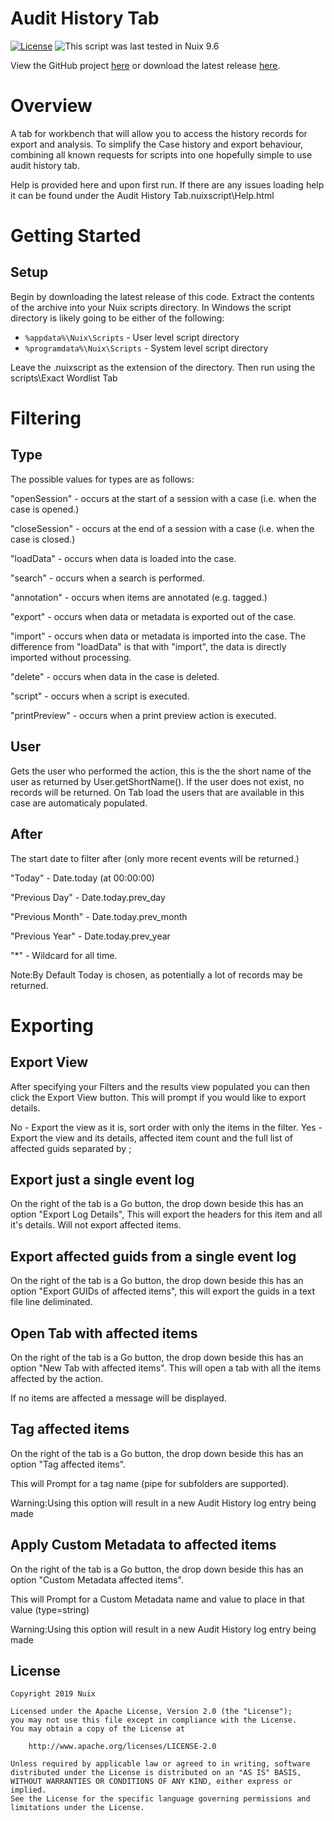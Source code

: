 Audit History Tab
==============

[![License](https://img.shields.io/badge/License-Apache%202.0-blue.svg)](http://www.apache.org/licenses/LICENSE-2.0) ![This script was last tested in Nuix 9.6](https://img.shields.io/badge/Script%20Tested%20in%20Nuix-9.6-green.svg)

View the GitHub project [here](https://github.com/Nuix/Audit-History-Tab) or download the latest release [here](https://github.com/Nuix/Audit-History-Tab/releases).

# Overview

A tab for workbench that will allow you to access the history records for export and analysis. To simplify the Case history and export behaviour, combining all known requests for scripts into one hopefully simple to use audit history tab.

Help is provided here and upon first run. If there are any issues loading help it can be found under the Audit History Tab.nuixscript\Help.html

# Getting Started

## Setup

Begin by downloading the latest release of this code.
Extract the contents of the archive into your Nuix scripts directory.
In Windows the script directory is likely going to be either of the following:

- `%appdata%\Nuix\Scripts` - User level script directory
- `%programdata%\Nuix\Scripts` - System level script directory

Leave the .nuixscript as the extension of the directory.
Then run using the scripts\Exact Wordlist Tab

# Filtering

## Type
The possible values for types are as follows:

"openSession" - occurs at the start of a session with a case (i.e. when the case is opened.)

"closeSession" - occurs at the end of a session with a case (i.e. when the case is closed.)

"loadData" - occurs when data is loaded into the case.

"search" - occurs when a search is performed.

"annotation" - occurs when items are annotated (e.g. tagged.)

"export" - occurs when data or metadata is exported out of the case.

"import" - occurs when data or metadata is imported into the case. The difference from "loadData" is that with "import", the data is directly imported without processing.

"delete" - occurs when data in the case is deleted.

"script" - occurs when a script is executed.

"printPreview" - occurs when a print preview action is executed.


## User
Gets the user who performed the action, this is the the short name of the user as returned by User.getShortName(). If the user does not exist, no records will be returned. On Tab load the users that are available in this case are automaticaly populated.

## After
The start date to filter after (only more recent events will be returned.)

"Today" - Date.today (at 00:00:00)

"Previous Day" - Date.today.prev_day

"Previous Month" - Date.today.prev_month

"Previous Year" - Date.today.prev_year

"*" - Wildcard for all time.

Note:By Default Today is chosen, as potentially a lot of records may be returned.

# Exporting
## Export View
After specifying your Filters and the results view populated you can then click the Export View button. This will prompt if you would like to export details.

No - Export the view as it is, sort order with only the items in the filter. Yes - Export the view and its details, affected item count and the full list of affected guids separated by ;

## Export just a single event log
On the right of the tab is a Go button, the drop down beside this has an option "Export Log Details", This will export the headers for this item and all it's details. Will not export affected items.

## Export affected guids from a single event log
On the right of the tab is a Go button, the drop down beside this has an option "Export GUIDs of affected items", this will export the guids in a text file line deliminated.

## Open Tab with affected items
On the right of the tab is a Go button, the drop down beside this has an option "New Tab with affected items". This will open a tab with all the items affected by the action.

If no items are affected a message will be displayed.

## Tag affected items
On the right of the tab is a Go button, the drop down beside this has an option "Tag affected items".

This will Prompt for a tag name (pipe for subfolders are supported).

Warning:Using this option will result in a new Audit History log entry being made

## Apply Custom Metadata to affected items
On the right of the tab is a Go button, the drop down beside this has an option "Custom Metadata affected items".

This will Prompt for a Custom Metadata name and value to place in that value (type=string)

Warning:Using this option will result in a new Audit History log entry being made


## License

```
Copyright 2019 Nuix

Licensed under the Apache License, Version 2.0 (the "License");
you may not use this file except in compliance with the License.
You may obtain a copy of the License at

    http://www.apache.org/licenses/LICENSE-2.0

Unless required by applicable law or agreed to in writing, software
distributed under the License is distributed on an "AS IS" BASIS,
WITHOUT WARRANTIES OR CONDITIONS OF ANY KIND, either express or implied.
See the License for the specific language governing permissions and
limitations under the License.
```
